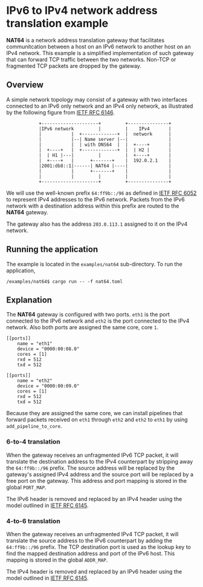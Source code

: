 # IPv6 to IPv4 network address translation example

**NAT64** is a network address translation gateway that facilitates communitcation between a host on an IPv6 network to another host on an IPv4 network. This example is a simplified implementation of such gateway that can forward TCP traffic between the two networks. Non-TCP or fragmented TCP packets are dropped by the gateway.

## Overview

A simple network topology may consist of a gateway with two interfaces connected to an IPv6 only network and an IPv4 only network, as illustrated by the following figure from [IETF RFC 6146](https://tools.ietf.org/html/rfc6146#section-1.2.2).

```
            +---------------------+         +---------------+
            |IPv6 network         |         |    IPv4       |
            |           |  +-------------+  |  network      |
            |           |--| Name server |--|               |
            |           |  | with DNS64  |  |  +----+       |
            |  +----+   |  +-------------+  |  | H2 |       |
            |  | H1 |---|         |         |  +----+       |
            |  +----+   |      +-------+    |  192.0.2.1    |
            |2001:db8::1|------| NAT64 |----|               |
            |           |      +-------+    |               |
            |           |         |         |               |
            +---------------------+         +---------------+
```

We will use the well-known prefix `64:ff9b::/96` as defined in [IETF RFC 6052](https://tools.ietf.org/html/rfc6052#section-2.1) to represent IPv4 addresses to the IPv6 network. Packets from the IPv6 network with a destination address within this prefix are routed to the **NAT64** gateway.

The gateway also has the address `203.0.113.1` assigned to it on the IPv4 network.

## Running the application

The example is located in the `examples/nat64` sub-directory. To run the application,

```
/examples/nat64$ cargo run -- -f nat64.toml
```

## Explanation

The **NAT64** gateway is configured with two ports. `eth1` is the port connected to the IPv6 network and `eth2` is the port connected to the IPv4 network. Also both ports are assigned the same core, core `1`.

```
[[ports]]
    name = "eth1"
    device = "0000:00:08.0"
    cores = [1]
    rxd = 512
    txd = 512

[[ports]]
    name = "eth2"
    device = "0000:00:09.0"
    cores = [1]
    rxd = 512
    txd = 512
```

Because they are assigned the same core, we can install pipelines that forward packets received on `eth1` through `eth2` and `eth2` to `eth1` by using `add_pipeline_to_core`.

### 6-to-4 translation

When the gateway receives an unfragmented IPv6 TCP packet, it will translate the destination address to the IPv4 counterpart by stripping away the `64:ff9b::/96` prefix. The source address will be replaced by the gateway's assigned IPv4 address and the source port will be replaced by a free port on the gateway. This address and port mapping is stored in the global `PORT_MAP`.

The IPv6 header is removed and replaced by an IPv4 header using the model outlined in [IETF RFC 6145](https://tools.ietf.org/html/rfc6145#section-5.1).

### 4-to-6 translation

When the gateway receives an unfragmented IPv4 TCP packet, it will translate the source address to the IPv6 counterpart by adding the `64:ff9b::/96` prefix. The TCP destination port is used as the lookup key to find the mapped destination address and port of the IPv6 host. This mapping is stored in the global `ADDR_MAP`.

The IPv4 header is removed and replaced by an IPv6 header using the model outlined in [IETF RFC 6145](https://tools.ietf.org/html/rfc6145#section-4.1).
